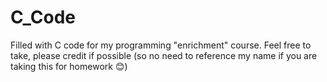 # C_Code
Filled with C code for my programming "enrichment" course.
Feel free to take, please credit if possible (so no need to reference my name if you are taking this for homework 😊)
